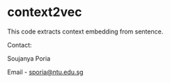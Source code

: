 # context2vec
This code extracts context embedding from sentence.

Contact:

Soujanya Poria

Email - sporia@ntu.edu.sg
